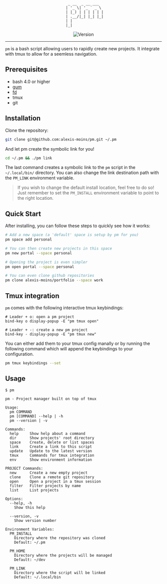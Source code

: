 <div align='center'>

```
                  
                  
  _ __  _ __ ___  
 | '_ \| '_ ` _ \ 
 | |_) | | | | | |
 | .__/|_| |_| |_|
 | |              
 |_|              
```

![Version](https://img.shields.io/badge/version-1.2.0-blue.svg)

</div>

---

`pm` is a bash script allowing users to rapidly create new projects. It integrate with tmux to allow for a seemless navigation.

## Prerequisites

- bash 4.0 or higher
- [gum](https://github.com/charmbracelet/gum)
- [fd](https://github.com/sharkdp/fd)
- tmux
- git


## Installation

Clone the repository:
```bash
git clone git@github.com:alexis-moins/pm.git ~/.pm
```

And let pm create the symbolic link for you!
```bash
cd ~/.pm && ./pm link
```

The last command creates a symbolic link to the `pm` script in the `~/.local/bin/` directory. You can also change the link destination path with the `PM_LINK` environment variable.

> If you wish to change the default install location, feel free to do so! Just remember to set the `PM_INSTALL` environment variable to point to the right location.

## Quick Start

After installing, you can follow these steps to quickly see how it works:

```bash
# Add a new space (a 'default' space is setup by pm for you)
pm space add personal

# You can then create new projects in this space
pm new portal --space personal

# Opening the project is even simpler
pm open portal --space personal

# You can even clone github repositories
pm clone alexis-moins/portfolio --space work
```

## Tmux integration

`pm` comes with the following interactive tmux keybindings:

```tmux
# Leader + o: open a pm project
bind-key o display-popup -E "pm tmux open"

# Leader + -: create a new pm project
bind-key - display-popup -E "pm tmux new"
```

You can either add them to your tmux config manally or by running the following command which will append the keybindings to your configuration.
```bash
pm tmux keybindings --set
```

## Usage

```
$ pm

pm - Project manager built on top of tmux

Usage:
  pm COMMAND
  pm [COMMAND] --help | -h
  pm --version | -v

Commands:
  help     Show help about a command
  dir      Show projects' root directory
  space    Create, delete or list spaces
  link     Create a link to this script
  update   Update to the latest version
  tmux     Commands for tmux integration
  env      Show environment information

PROJECT Commands:
  new      Create a new empty project
  clone    Clone a remote git repository
  open     Open a project in a tmux session
  filter   Filter projects by name
  list     List projects

Options:
  --help, -h
    Show this help

  --version, -v
    Show version number

Environment Variables:
  PM_INSTALL
    Directory where the repository was cloned
    Default: ~/.pm

  PM_HOME
    Directory where the projects will be managed
    Default: ~/dev

  PM_LINK
    Directory where the script will be linked
    Default: ~/.local/bin
```

